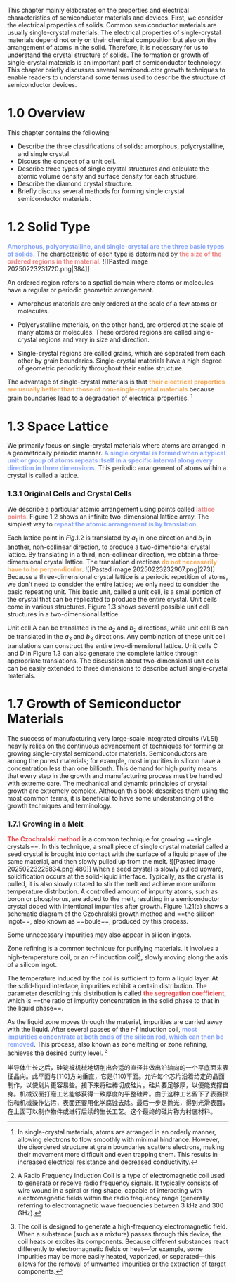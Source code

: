 This chapter mainly elaborates on the properties and electrical characteristics of semiconductor materials and devices. First, we consider the electrical properties of solids. Common semiconductor materials are usually single-crystal materials. The electrical properties of single-crystal materials depend not only on their chemical composition but also on the arrangement of atoms in the solid. Therefore, it is necessary for us to understand the crystal structure of solids. The formation or growth of single-crystal materials is an important part of semiconductor technology. This chapter briefly discusses several semiconductor growth techniques to enable readers to understand some terms used to describe the structure of semiconductor devices. 

# **1.0 Overview** 
This chapter contains the following: 

- Describe the three classifications of solids: amorphous, polycrystalline, and single crystal.
- Discuss the concept of a unit cell.
- Describe three types of single crystal structures and calculate the atomic volume density and surface density for each structure.
- Describe the diamond crystal structure.
- Briefly discuss several methods for forming single crystal semiconductor materials. 


# **1.2 Solid Type** 

<span style="font-weight:bold; color:rgb(134, 164, 254)">Amorphous, polycrystalline, and single-crystal are the three basic types of solids.</span> The characteristic of each type is determined by <span style="font-weight:bold; color:rgb(238, 135, 135)">the size of the ordered regions in the material</span>. 
![[Pasted image 20250223231720.png|384]]

An ordered region refers to a spatial domain where atoms or molecules have a regular or periodic geometric arrangement. 

- Amorphous materials are only ordered at the scale of a few atoms or molecules. 

- Polycrystalline materials, on the other hand, are ordered at the scale of many atoms or molecules. These ordered regions are called single-crystal regions and vary in size and direction. 

- Single-crystal regions are called grains, which are separated from each other by grain boundaries. Single-crystal materials have a high degree of geometric periodicity throughout their entire structure. 

The advantage of single-crystal materials is that <span style="font-weight:bold; color:rgb(247, 170, 88)">their electrical properties are usually better than those of non-single-crystal materials</span> because grain boundaries lead to a degradation of electrical properties. [^3]

# **1.3 Space Lattice** 

We primarily focus on single-crystal materials where atoms are arranged in a geometrically periodic manner. <span style="font-weight:bold; color:rgb(134, 164, 254)">A single crystal is formed when a typical unit or group of atoms repeats itself in a specific interval along every direction in three dimensions.</span> This periodic arrangement of atoms within a crystal is called a lattice.  
### **1.3.1 Original Cells and Crystal Cells** 

We describe a particular atomic arrangement using points called <span style="font-weight:bold; color:rgb(238, 135, 135)">lattice points</span>. Figure 1.2 shows an infinite two-dimensional lattice array. The simplest way to <span style="font-weight:bold; color:rgb(134, 164, 254)">repeat the atomic arrangement is by translation</span>.  

Each lattice point in $Fig. 1.2$ is translated by $a_1$ in one direction and $b_1$ in another, non-collinear direction, to produce a two-dimensional crystal lattice. By translating in a third, non-collinear direction, we obtain a three-dimensional crystal lattice. The translation directions <span style="font-weight:bold; color:rgb(247, 170, 88)">do not necessarily have to be perpendicular</span>. 
![[Pasted image 20250223232907.png|273]]
Because a three-dimensional crystal lattice is a periodic repetition of atoms, we don't need to consider the entire lattice; we only need to consider the basic repeating unit. This basic unit, called a unit cell, is a small portion of the crystal that can be replicated to produce the entire crystal. Unit cells come in various structures. Figure 1.3 shows several possible unit cell structures in a two-dimensional lattice.  

Unit cell A can be translated in the $a_2$ and $b_2$ directions, while unit cell B can be translated in the $a_3$ and $b_3$ directions. Any combination of these unit cell translations can construct the entire two-dimensional lattice. Unit cells C and D in Figure 1.3 can also generate the complete lattice through appropriate translations. The discussion about two-dimensional unit cells can be easily extended to three dimensions to describe actual single-crystal materials.  



# **1.7 Growth of Semiconductor Materials** 

The success of manufacturing very large-scale integrated circuits (VLSI) heavily relies on the continuous advancement of techniques for forming or growing single-crystal semiconductor materials. Semiconductors are among the purest materials; for example, most impurities in silicon have a concentration less than one billionth. This demand for high purity means that every step in the growth and manufacturing process must be handled with extreme care. The mechanical and dynamic principles of crystal growth are extremely complex. Although this book describes them using the most common terms, it is beneficial to have some understanding of the growth techniques and terminology. 

### **1.7.1 Growing in a Melt** 

<span style="font-weight:bold; color:rgb(234, 69, 73)">The Czochralski method</span> is a common technique for growing ==single crystals==. In this technique, a small piece of single crystal material called a seed crystal is brought into contact with the surface of a liquid phase of the same material, and then slowly pulled up from the melt. 
![[Pasted image 20250223225834.png|480]]
When a seed crystal is slowly pulled upward, solidification occurs at the solid-liquid interface. Typically, as the crystal is pulled, it is also slowly rotated to stir the melt and achieve more uniform temperature distribution.  A controlled amount of impurity atoms, such as boron or phosphorus, are added to the melt, resulting in a semiconductor crystal doped with intentional impurities after growth. Figure 1.21(a) shows a schematic diagram of the Czochralski growth method and ==the silicon ingot==, also known as ==boule==, produced by this process.  

Some unnecessary impurities may also appear in silicon ingots. 

Zone refining is a common technique for purifying materials. It involves a high-temperature coil, or an r-f induction coil[^1], slowly moving along the axis of a silicon ingot. 

The temperature induced by the coil is sufficient to form a liquid layer. At the solid-liquid interface, impurities exhibit a certain distribution. The parameter describing this distribution is called <span style="font-weight:bold; color:rgb(234, 69, 73)">the segregation coefficient</span>, which is ==the ratio of impurity concentration in the solid phase to that in the liquid phase==. 

As the liquid zone moves through the material, impurities are carried away with the liquid. After several passes of the r-f induction coil, <span style="font-weight:bold; color:rgb(134, 164, 254)">most impurities concentrate at both ends of the silicon rod, which can then be removed</span>. This process, also known as zone melting or zone refining, achieves the desired purity level. [^2]

半导体生长之后，硅锭被机械地切削出合适的直径并做出沿轴向的一个平底面来表征晶向。此平面与$[110]$方向垂直，它是$(110)$平面。允许每个芯片沿着给定的晶面制作，以使划片更容易些。接下来将硅棒切成硅片。硅片要足够厚，以便能支撑自身。机械双面打磨工艺能够获得一致厚度的平整硅片。由于这种工艺留下了表面损伤和机械操作沾污，表面还要用化学腐蚀去除。最后一步是抛光，得到光滑表面，在上面可以制作物件或进行后续的生长工艺。这个最终的硅片称为衬底材料。





































[^1]: A Radio Frequency Induction Coil is a type of electromagnetic coil used to generate or receive radio frequency signals. It typically consists of wire wound in a spiral or ring shape, capable of interacting with electromagnetic fields within the radio frequency range (generally referring to electromagnetic wave frequencies between 3 kHz and 300 GHz).  

[^2]: The coil is designed to generate a high-frequency electromagnetic field. When a substance (such as a mixture) passes through this device, the coil heats or excites its components. Because different substances react differently to electromagnetic fields or heat—for example, some impurities may be more easily heated, vaporized, or separated—this allows for the removal of unwanted impurities or the extraction of target components. 

[^3]: In single-crystal materials, atoms are arranged in an orderly manner, allowing electrons to flow smoothly with minimal hindrance. However, the disordered structure at grain boundaries scatters electrons, making their movement more difficult and even trapping them. This results in increased electrical resistance and decreased conductivity. 



